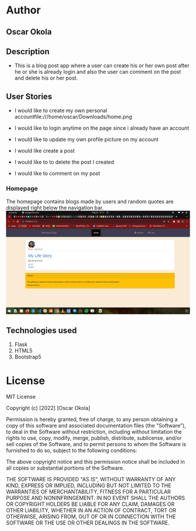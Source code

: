 # Author
## Oscar Okola
## Description
+ This is a blog post app where a user can create his or her own post after he or she is already login        and also the  user can comment on the post and delete his or her post.

## User Stories
+ I would like to create my own personal accountfile:///home/oscar/Downloads/home.png

+ I would like to login anytime on the page since i  already have an account
+ I would like to update my own profile picture on my account
+ I would like create a post
+ I would like to to delete the post I created 
+ I would like to comment on my post

### Homepage
The homepage contains blogs made by users and random quotes are displayed right below the navigation bar.
![PAGE](home.png)


## **Technologies used**
1. Flask
2. HTML5
3. Bootstrap5



# License
 MIT License

Copyright (c) [2022] [Oscar Okola]

Permission is hereby granted, free of charge, to any person obtaining a copy
of this software and associated documentation files (the "Software"), to deal
in the Software without restriction, including without limitation the rights
to use, copy, modify, merge, publish, distribute, sublicense, and/or sell
copies of the Software, and to permit persons to whom the Software is
furnished to do so, subject to the following conditions:

The above copyright notice and this permission notice shall be included in all
copies or substantial portions of the Software.

THE SOFTWARE IS PROVIDED "AS IS", WITHOUT WARRANTY OF ANY KIND, EXPRESS OR
IMPLIED, INCLUDING BUT NOT LIMITED TO THE WARRANTIES OF MERCHANTABILITY,
FITNESS FOR A PARTICULAR PURPOSE AND NONINFRINGEMENT. IN NO EVENT SHALL THE
AUTHORS OR COPYRIGHT HOLDERS BE LIABLE FOR ANY CLAIM, DAMAGES OR OTHER
LIABILITY, WHETHER IN AN ACTION OF CONTRACT, TORT OR OTHERWISE, ARISING FROM,
OUT OF OR IN CONNECTION WITH THE SOFTWARE OR THE USE OR OTHER DEALINGS IN THE
SOFTWARE.

